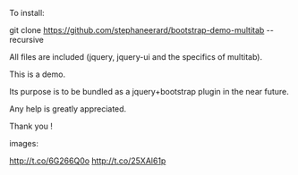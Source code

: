 To install:

git clone https://github.com/stephaneerard/bootstrap-demo-multitab --recursive

All files are included (jquery, jquery-ui and the specifics of multitab).

This is a demo.

Its purpose is to be bundled as a jquery+bootstrap plugin in the near future.

Any help is greatly appreciated.

Thank you !


images:

http://t.co/6G266Q0o
http://t.co/25XAl61p